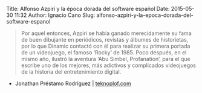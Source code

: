 Title: Alfonso Azpiri y la época dorada del software español
Date: 2015-05-30 11:32
Author: Ignacio Cano
Slug: alfonso-azpiri-y-la-epoca-dorada-del-software-espanol

> Por aquel entonces, Azpiri se había ganado merecidamente su fama de
> buen dibujante en periódicos, revistas y álbumes de historietas, por
> lo que Dinamic contactó con él para realizar su primera portada de un
> videojuego, el famoso ‘Rocky‘ de 1985. Poco después, en el mismo año,
> ilustró la aventura ‘Abu Simbel, Profanation‘, para el que escribe uno
> de los mejores, más adictivos y complicados videojuegos de la historia
> del entretenimiento digital.

- Jonathan Préstamo Rodríguez | [teknoplof.com][]

  [teknoplof.com]: http://www.teknoplof.com/2010/09/29/alfonso-azpiri-y-la-epoca-dorada-del-software-espanol/
    "Alfonso Azpiri y la época dorada del software español"
